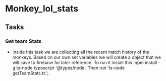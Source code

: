 # Monkey_lol_stats

## Tasks

### Get team Stats

- Inside this task we are collecting all the recent match history of the monkeys. Based on our own set variables we will create a object that we will save to firebase for later reference. To run it install this 'npm install -g ts-node typescript '@types/node'. Then run 'ts-node getTeamStats.ts';.
